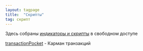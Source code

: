 ```yaml
---
layout: tagpage
title:  "Скрипты"
tag: скрипт
---
```


Здесь собраны [индикаторы и скрипты](https://github.com/nick-nh/qlua) в свободном доступе<br>

[transactionPocket](/_posts/2021-01-10-transactionPocket-post.md) -  Карман транзакций